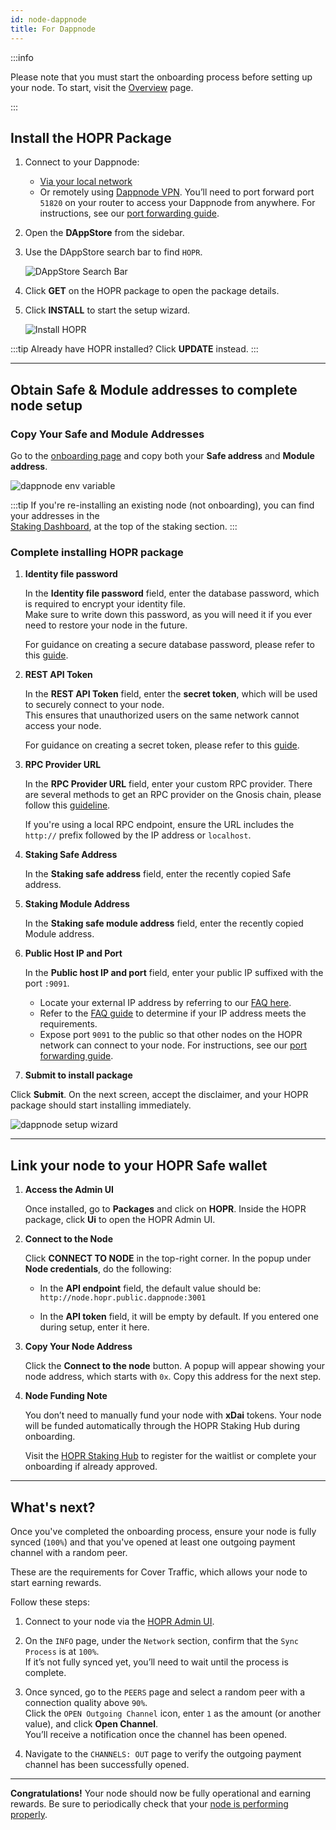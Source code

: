 ```yaml
---
id: node-dappnode
title: For Dappnode
---
```


:::info

Please note that you must start the onboarding process before setting up your node. To start, visit the [Overview](./run-a-node-overview.md) page.

:::

## Install the HOPR Package


1. Connect to your Dappnode:

   - [Via your local network](https://docs.dappnode.io/docs/user/access-your-dappnode/wifi)
   - Or remotely using [Dappnode VPN](https://docs.dappnode.io/docs/user/access-your-dappnode/vpn/overview). You’ll need to port forward port `51820` on your router to access your Dappnode from anywhere. For instructions, see our [port forwarding guide](port-forwarding.md#how-to-configure-port-forwarding).

2. Open the **DAppStore** from the sidebar.

3. Use the DAppStore search bar to find `HOPR`.

   ![DAppStore Search Bar](/img/node/Search-HOPR-Dappstore.png)

4. Click **GET** on the HOPR package to open the package details.

5. Click **INSTALL** to start the setup wizard.

   ![Install HOPR](/img/node/dappnode-hopr-package-view.png)

:::tip
Already have HOPR installed? Click **UPDATE** instead.
:::

---

## Obtain Safe & Module addresses to complete node setup

### Copy Your Safe and Module Addresses

Go to the [onboarding page](https://hub.hoprnet.org/staking/onboarding) and copy both your **Safe address** and **Module address**.

![dappnode env variable](/img/node/dappnode-env-variables-3.png)

:::tip
If you're re-installing an existing node (not onboarding), you can find your addresses in the  
[Staking Dashboard](https://hub.hoprnet.org/staking/dashboard), at the top of the staking section.
:::

### Complete installing HOPR package

1. **Identity file password**  

   In the **Identity file password** field, enter the database password, which is required to encrypt your identity file.  
   Make sure to write down this password, as you will need it if you ever need to restore your node in the future.

   For guidance on creating a secure database password, please refer to this [guide](./frequently-asked-questions.md#how-do-i-create-a-secure-password-for-the-secret-token-and-database-password).

2. **REST API Token**  

   In the **REST API Token** field, enter the **secret token**, which will be used to securely connect to your node.  
   This ensures that unauthorized users on the same network cannot access your node.

   For guidance on creating a secret token, please refer to this [guide](./frequently-asked-questions.md#how-do-i-create-a-secure-password-for-the-secret-token-and-database-password).

3. **RPC Provider URL**  

   In the **RPC Provider URL** field, enter your custom RPC provider. There are several methods to get an RPC provider on the Gnosis chain, please follow this [guideline](./custom-rpc-provider.md). 
   
   If you're using a local RPC endpoint, ensure the URL includes the `http://` prefix followed by the IP address or `localhost`.

4. **Staking Safe Address**  

   In the **Staking safe address** field, enter the recently copied Safe address.

5. **Staking Module Address**  

   In the **Staking safe module address** field, enter the recently copied Module address.

6. **Public Host IP and Port**  

   In the **Public host IP and port** field, enter your public IP suffixed with the port `:9091`.

   - Locate your external IP address by referring to our [FAQ here](./frequently-asked-questions.md#how-to-find-the-external-ip-address).
   - Refer to the [FAQ guide](./frequently-asked-questions#what-are-the-requirements-for-an-ip-address-to-run-a-hoprd-node) to determine if your IP address meets the requirements.
   - Expose port `9091` to the public so that other nodes on the HOPR network can connect to your node. For instructions, see our [port forwarding guide](port-forwarding.md#how-to-configure-port-forwarding).

 7. **Submit to install package**  
   
   Click **Submit**. On the next screen, accept the disclaimer, and your HOPR package should start installing immediately.

   ![dappnode setup wizard](/img/node/dappnode-hopr-package-install-phase.jpg)

---

## Link your node to your HOPR Safe wallet

1. **Access the Admin UI**  
   
   Once installed, go to **Packages** and click on **HOPR**. Inside the HOPR package, click **Ui** to open the HOPR Admin UI.

2. **Connect to the Node**  
   
   Click **CONNECT TO NODE** in the top-right corner. In the popup under **Node credentials**, do the following:

   - In the **API endpoint** field, the default value should be: `http://node.hopr.public.dappnode:3001`

   - In the **API token** field, it will be empty by default. If you entered one during setup, enter it here.

3. **Copy Your Node Address**  
   
   Click the **Connect to the node** button. A popup will appear showing your node address, which starts with `0x`. Copy this address for the next step.

4. **Node Funding Note**  
   
   You don’t need to manually fund your node with **xDai** tokens. Your node will be funded automatically through the HOPR Staking Hub during onboarding.

   Visit the [HOPR Staking Hub](https://hub.hoprnet.org) to register for the waitlist or complete your onboarding if already approved.

---

## What's next?

Once you've completed the onboarding process, ensure your node is fully synced (`100%`) and that you've opened at least one outgoing payment channel with a random peer.

These are the requirements for Cover Traffic, which allows your node to start earning rewards.

Follow these steps:

1. Connect to your node via the [HOPR Admin UI](./node-management-admin-ui.md#access-the-hopr-admin-ui).

2. On the `INFO` page, under the `Network` section, confirm that the `Sync Process` is at `100%`.  
   If it’s not fully synced yet, you’ll need to wait until the process is complete.

3. Once synced, go to the `PEERS` page and select a random peer with a connection quality above `90%`.  
   Click the `OPEN Outgoing Channel` icon, enter `1` as the amount (or another value), and click **Open Channel**.  
   You’ll receive a notification once the channel has been opened.

4. Navigate to the `CHANNELS: OUT` page to verify the outgoing payment channel has been successfully opened.

---

**Congratulations!** Your node should now be fully operational and earning rewards. Be sure to periodically check that your [node is performing properly](./troubleshooting.md#how-to-check-if-my-node-is-performing-normally).